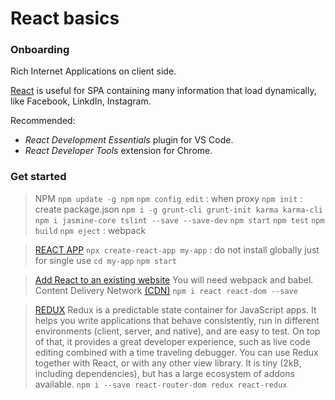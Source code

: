 # React basics

### Onboarding
Rich Internet Applications on client side.

[React](https://reactjs.org/) is useful for SPA containing many information that load dynamically, like Facebook, LinkdIn, Instagram.

Recommended:
* _React Development Essentials_ plugin for VS Code.
* _React Developer Tools_ extension for Chrome.

### Get started

> NPM
```npm update -g npm```
```npm config edit``` : when proxy
```npm init``` : create package.json
```npm i -g grunt-cli grunt-init karma karma-cli```
```npm i jasmine-core tslint --save --save-dev```
```npm start```
```npm test```
```npm build```
```npm eject``` : webpack

> [REACT APP](https://github.com/facebook/create-react-app)
```npx create-react-app my-app``` : do not install globally just for single use
```cd my-app```
```npm start```

> [Add React to an existing website](https://reactjs.org/docs/add-react-to-a-website.html)
You will need webpack and babel. Content Delivery Network [(CDN)](https://reactjs.org/docs/cdn-links.html)
```npm i react react-dom --save```

> [REDUX](https://redux.js.org/introduction/getting-started)
Redux is a predictable state container for JavaScript apps. It helps you write applications that behave consistently, run in different environments (client, server, and native), and are easy to test. On top of that, it provides a great developer experience, such as live code editing combined with a time traveling debugger. You can use Redux together with React, or with any other view library. It is tiny (2kB, including dependencies), but has a large ecosystem of addons available.
```npm i --save react-router-dom redux react-redux```

